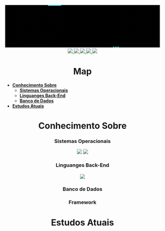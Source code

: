 <img  src="Fotos/gif/BemVindo.gif">
<div align="center"> <a href="alfredoramon@gmail.com"> <img src="https://img.shields.io/badge/Gmail-D14836?style=for-the-badge&logo=gmail&logoColor=white" > </a>
<a href="alfredoramon@gmail.com"> <img src="https://img.shields.io/badge/linkedin-%230077B5.svg?style=for-the-badge&logo=linkedin&logoColor=white"> </a>
<a href="alfredoramon@gmail.com"> <img src="https://img.shields.io/badge/Telegram-2CA5E0?style=for-the-badge&logo=telegram&logoColor=white"> </a>     
<a href="alfredoramon@gmail.com"> <img src="https://img.shields.io/badge/Instagram-%23E4405F.svg?style=for-the-badge&logo=Instagram&logoColor=white"> </a>
<a href="alfredoramon@gmail.com"> <img src="https://img.shields.io/badge/Facebook-%231877F2.svg?style=for-the-badge&logo=Facebook&logoColor=white"> </a> </div>

<h1 align="center"> Map </h1>

* **[Conhecimento Sobre](#-conhecimento-sobre)**
  * **[Sistemas Operacionais](#-sistemas-operacionais-)**
  * **[Linguanges Back-End](#-linguanges-back-end-)**
  * **[Banco de Dados](#-banco-de-dados-)**
* **[Estudos Atuais](#-estudos-atuais)**





<h1 align="center" > Conhecimento Sobre</h1>
  <h3 align="center"> Sistemas Operacionais </h3>

  
  <div align="center"> <img src="https://img.shields.io/badge/Windows-0078D6?style=for-the-badge&logo=windows&logoColor=white" > <img src="https://img.shields.io/badge/Ubuntu-E95420?style=for-the-badge&logo=ubuntu&logoColor=white">  </div> 
 
  
  <h3 align="center"> Linguanges Back-End </h3>
  <div align="center"> <img src="https://cdn.jsdelivr.net/gh/devicons/devicon/icons/python/python-original.svg" height="100" align="center" /> </div>
  <h3 align="center"> Banco de Dados </h3>
  <h3 align="center"> Framework </h3>
<h1 align="center" font> Estudos Atuais</h1>
